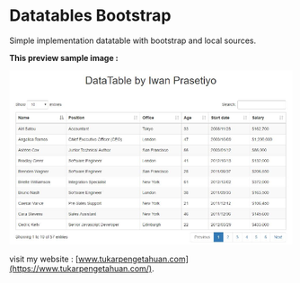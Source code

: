 # Datatables Bootstrap

Simple implementation datatable with bootstrap and local sources.

**This preview sample image :**

<img src="https://github.com/iwane021/datatables_bootstrap/blob/master/datatables-image.JPG" alt="datatables-image"/>

visit my website : [www.tukarpengetahuan.com](https://www.tukarpengetahuan.com/).
